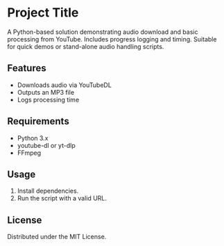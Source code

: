 # Project Title

A Python-based solution demonstrating audio download and basic processing from YouTube. Includes progress logging and timing. Suitable for quick demos or stand-alone audio handling scripts.

## Features

- Downloads audio via YouTubeDL  
- Outputs an MP3 file  
- Logs processing time  

## Requirements

- Python 3.x  
- youtube-dl or yt-dlp  
- FFmpeg  

## Usage

1. Install dependencies.  
2. Run the script with a valid URL.  

## License

Distributed under the MIT License.
